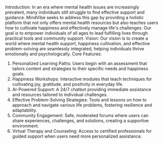 Introduction: In an era where mental health issues are increasingly prevalent, many individuals still struggle to find effective support and guidance. MindVibe seeks to address this gap by providing a holistic platform that not only offers mental health resources but also teaches users how to cultivate happiness and effectively manage life's challenges. Our goal is to empower individuals of all ages to lead fulfilling lives through practical tools and community support.
Vision: Our vision is to create a world where mental health support, happiness cultivation, and effective problem-solving are seamlessly integrated, helping individuals thrive emotionally and psychologically.
Core Features:
1.	Personalized Learning Paths: Users begin with an assessment that tailors content and strategies to their specific needs and happiness goals.
2.	Happiness Workshops: Interactive modules that teach techniques for cultivating joy, gratitude, and positivity in everyday life.
3.	AI-Powered Support: A 24/7 chatbot providing immediate assistance and resources tailored to individual challenges.
4.	Effective Problem-Solving Strategies: Tools and lessons on how to approach and navigate various life problems, fostering resilience and adaptability.
5.	Community Engagement: Safe, moderated forums where users can share experiences, challenges, and solutions, creating a supportive environment.
6.	Virtual Therapy and Counseling: Access to certified professionals for guided support when users need more personalized assistance.
